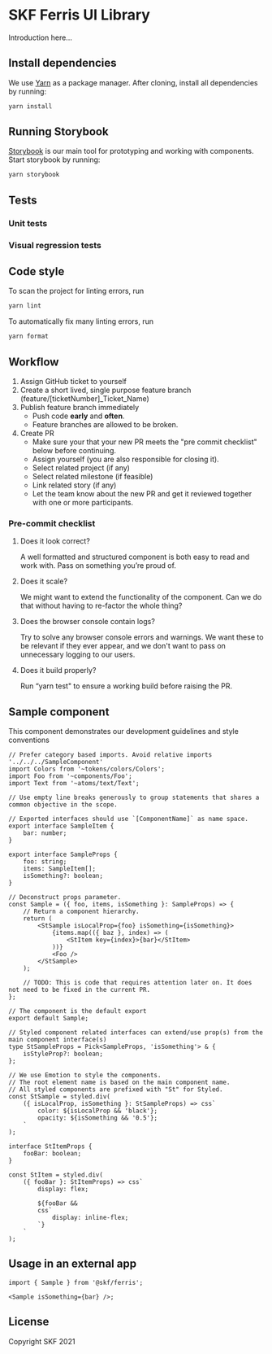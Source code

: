 # SKF Ferris UI Library

Introduction here...

## Install dependencies

We use [Yarn]() as a package manager. After cloning, install all dependencies by running:

```bash
yarn install
```

## Running Storybook

[Storybook]() is our main tool for prototyping and working with components. Start storybook by running:

```bash
yarn storybook
```

## Tests

### Unit tests

### Visual regression tests

## Code style

To scan the project for linting errors, run

```bash
yarn lint
```

To automatically fix many linting errors, run

```bash
yarn format
```

## Workflow

1. Assign GitHub ticket to yourself
2. Create a short lived, single purpose feature branch (feature/[ticketNumber]\_Ticket_Name)
3. Publish feature branch immediately
   - Push code **early** and **often**.
   - Feature branches are allowed to be broken.
4. Create PR
   - Make sure your that your new PR meets the "pre commit checklist" below before continuing.
   - Assign yourself (you are also responsible for closing it).
   - Select related project (if any)
   - Select related milestone (if feasible)
   - Link related story (if any)
   - Let the team know about the new PR and get it reviewed together with one or more participants.

### Pre-commit checklist

1. Does it look correct?

   A well formatted and structured component is both easy to read and work with. Pass on something you’re proud of.

2. Does it scale?

   We might want to extend the functionality of the component. Can we do that without having to re-factor the whole thing?

3. Does the browser console contain logs?

   Try to solve any browser console errors and warnings. We want these to be relevant if they ever appear, and we don't want to pass on unnecessary logging to our users.

4. Does it build properly?

   Run “yarn test" to ensure a working build before raising the PR.

## Sample component

This component demonstrates our development guidelines and style conventions

```tsx
// Prefer category based imports. Avoid relative imports '../../../SampleComponent'
import Colors from '~tokens/colors/Colors';
import Foo from '~components/Foo';
import Text from '~atoms/text/Text';

// Use empty line breaks generously to group statements that shares a common objective in the scope.

// Exported interfaces should use `[ComponentName]` as name space.
export interface SampleItem {
	bar: number;
}

export interface SampleProps {
	foo: string;
	items: SampleItem[];
	isSomething?: boolean;
}

// Deconstruct props parameter.
const Sample = ({ foo, items, isSomething }: SampleProps) => {
	// Return a component hierarchy.
	return (
		<StSample isLocalProp={foo} isSomething={isSomething}>
			{items.map(({ baz }, index) => (
				<StItem key={index}>{bar}</StItem>
			))}
			<Foo />
		</StSample>
	);

	// TODO: This is code that requires attention later on. It does not need to be fixed in the current PR.
};

// The component is the default export
export default Sample;

// Styled component related interfaces can extend/use prop(s) from the main component interface(s)
type StSampleProps = Pick<SampleProps, 'isSomething'> & {
	isStyleProp?: boolean;
};

// We use Emotion to style the components.
// The root element name is based on the main component name.
// All styled components are prefixed with "St" for Styled.
const StSample = styled.div(
	({ isLocalProp, isSomething }: StSampleProps) => css`
		color: ${isLocalProp && 'black'};
		opacity: ${isSomething && '0.5'};
	`
);

interface StItemProps {
	fooBar: boolean;
}

const StItem = styled.div(
	({ fooBar }: StItemProps) => css`
		display: flex;

		${fooBar &&
		css`
			display: inline-flex;
		`}
	`
);
```

## Usage in an external app

```tsx
import { Sample } from '@skf/ferris';

<Sample isSomething={bar} />;
```

## License

Copyright SKF 2021

